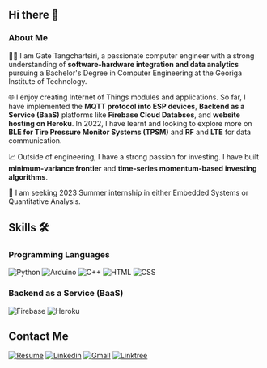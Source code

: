 ## Hi there 👋

### About Me
🧑‍🎓 I am Gate Tangchartsiri, a passionate computer engineer with a strong understanding of **software-hardware integration and data analytics** pursuing a Bachelor's Degree in Computer Engineering at the Georiga Institute of Technology.

🌐 I enjoy creating Internet of Things modules and applications. So far, I have implemented the **MQTT protocol into ESP devices**, **Backend as a Service (BaaS)** platforms like **Firebase Cloud Databses**, and **website hosting on Heroku**. In 2022, I have learnt and looking to explore more on **BLE for Tire Pressure Monitor Systems (TPSM)** and **RF** and **LTE** for data communication. 

📈 Outside of engineering, I have a strong passion for investing. I have built **minimum-variance frontier** and **time-series momentum-based investing algorithms**. 

💼 I am seeking 2023 Summer internship in either Embedded Systems or Quantitative Analysis.

## Skills 🛠️
### Programming Languages
![Python](https://img.shields.io/badge/Python-3776AB?style=for-the-badge&logo=python&logoColor=white)
![Arduino](https://img.shields.io/badge/Arduino-00979D?style=for-the-badge&logo=Arduino&logoColor=white)
![C++](https://img.shields.io/badge/C%2B%2B-00599C?style=for-the-badge&logo=c%2B%2B&logoColor=white)
![HTML](https://img.shields.io/badge/HTML-239120?style=for-the-badge&logo=html5&logoColor=white)
![CSS](https://img.shields.io/badge/CSS-239120?&style=for-the-badge&logo=css3&logoColor=white)

### Backend as a Service (BaaS)
![Firebase](https://camo.githubusercontent.com/7327d9052cf7bfae3c099001f2ef7c152a4a1aa991ed575c6fe68fd6ae5d8e20/68747470733a2f2f696d672e736869656c64732e696f2f62616467652f46697265626173652d6666616130303f7374796c653d666f722d7468652d6261646765266c6f676f3d4669726562617365266c6f676f436f6c6f723d7768697465)
![Heroku](https://img.shields.io/badge/Heroku-430098?style=for-the-badge&logo=heroku&logoColor=white)

## Contact Me
[![Resume](https://img.shields.io/badge/Resume-000000?style=for-the-badge&logo&logoColor=white)](https://drive.google.com/file/d/11jElbqxsvbfnFRT8vZt9aYEtO7Xlmvwx/view?usp=sharing)
[![Linkedin](https://img.shields.io/badge/LinkedIn-0077B5?style=for-the-badge&logo=linkedin&logoColor=white)](https://www.linkedin.com/in/gate-tangchartsiri/)
[![Gmail](https://img.shields.io/badge/Gmail-D14836?style=for-the-badge&logo=gmail&logoColor=white)](mailto:https://www.gate.tang@gmail.com)
[![Linktree](https://img.shields.io/badge/linktree-39E09B?style=for-the-badge&logo=linktree&logoColor=white)](https://linktr.ee/gate_tangchartsiri)

<!--
**gateTang/gateTang** is a ✨ _special_ ✨ repository because its `README.md` (this file) appears on your GitHub profile.

Here are some ideas to get you started:

- 🔭 I’m currently working on ...
- 🌱 I’m currently learning ...
- 👯 I’m looking to collaborate on ...
- 🤔 I’m looking for help with ...
- 💬 Ask me about ...
- 📫 How to reach me: ...
- 😄 Pronouns: ...
- ⚡ Fun fact: ...
-->
